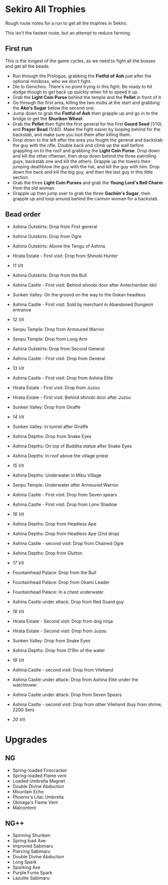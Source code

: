 Sekiro All Trophies
===================

Rough route notes for a run to get all the trophies in Sekiro.

This isn't the fastest route, but an attempt to reduce farming.

First run
---------

This is the longest of the game cycles, as we need to fight all the bosses and get all the beads.

- Run through the Prologue, grabbing the **Fistful of Ash** just after the optional miniboss, who we don't fight.
- Die to Genichiro. There's no point trying in this fight. Be ready to hit dodge though to get back up quickly when hit to speed it up.
- Grab the **Light Coin Purse** behind the temple and the **Pellet** in front of it.
- Go through the first area, killing the two mobs at the start and grabbing the **Ako's Sugar** below the second one.
- Jump down to grab the **Fistful of Ash**  then grapple up and go in to the bridge to get the **Shuriken Wheel**.
- Grab the **Pellet** then fight the first general for the first **Gourd Seed** (1/10) and **Prayer Bead** (1/40). Make the fight easier by looping behind for the backstab, and make sure you loot them after killing them.
- Drop down to the left after the area you fought the general and backstab the guy with the rifle. Double back and climb up the wall before grappling on to the roof and grabbing the **Light Coin Purse**. Drop down and kill the other rifleman, then drop down behind the three patrolling guys, backstab one and kill the others. Grapple up the towers then jumping deathblow the guy with the hat, and kill the guy with him. Drop down the back and kill the big guy, and then the last guy in this little section.
- Grab the three **Light Coin Purses** and grab the **Young Lord's Bell Charm** from the old woman.
- Grapple up then jump over to grab the three **Gachiin's Sugar**, then grapple up and loop around behind the cannon woman for a backstab.


Bead order
----------


- Ashina Outskirts: Drop from First general
- Ashina Outskirts: Drop from Ogre
- Ashina Outskirts: Above the Tengu of Ashina
- Hirata Estate - First visit: Drop from Shinobi Hunter
- *11 Vit*

- Ashina Outskirts: Drop from the Bull
- Ashina Castle - First visit: Behind shinobi door after Antechamber idol
- Sunken Valley: On the ground on the way to the Gokan headless
- Ashina Castle - First visit: Sold by merchant in Abandoned Dungeon entrance
- *12 Vit*

- Senpu Temple: Drop from Armoured Warrior
- Senpu Temple: Drop from Long Arm
- Ashina Outskirts: Drop from Second General
- Ashina Castle - First visit: Drop from General
- *13 Vit*

- Ashina Castle - First visit: Drop from Ashina Elite
- Hirata Estate - First visit: Drop from Juzou
- Hirata Estate - First visit: Behind shinobi door after Juzou
- Sunken Valley: Drop from Giraffe
- *14 Vit*

- Sunken Valley: In tunnel after Giraffe
- Ashina Depths: Drop from Snake Eyes
- Ashina Depths: On top of Buddha statue after Snake Eyes
- Ashina Depths: In roof above the village priest
- *15 Vit*

- Ashina Depths: Underwater in Mibu Village
- Senpu Temple: Underwater after Armoured Warrior
- Ashina Castle - First visit: Drop from Seven spears
- Ashina Castle - First visit: Drop from Lone Shadow
- *16 Vit*

- Ashina Depths: Drop from Headless Ape
- Ashina Depths: Drop from Headless Ape (2nd drop)
- Ashina Castle - second visit: Drop from Chained Ogre
- Ashina Depths: Drop from Glutton
- *17 Vit*

- Fountainhead Palace: Drop from the Bull
- Fountainhead Palace: Drop from Okami Leader
- Fountainhead Palace: In a chest underwater
- Ashina Castle under attack: Drop from Red Guard guy
- *18 Vit*

- Hirata Estate - Second visit: Drop from dog ninja
- Hirata Estate - Second visit: Drop from Juzou
- Sunken Valley: Drop from Snake Eyes
- Ashina Depths: Drop from O'Rin of the water
- *19 Vit*

- Ashina Castle - second visit: Drop from Vilehand
- Ashina Castle under attack: Drop from Ashina Elite under the watchtower
- Ashina Castle under attack: Drop from Seven Spears
- Ashina Castle - second visit: Drop from other Vilehand (buy from shrine, 2200 Sen)
- *20 Vit*

Upgrades
========

NG
--

- Spring-loaded Firecracker
- Spring-loaded Flame vent
- Loaded Umbrella Magnet
- Double Divine Abduction
- Mountain Echo
- Phoenix's Lilac Umbrella
- Okinaga's Flame Vent
- Malcontent

NG++
----

- Spinning Shuriken
- Spring load Axe
- Improved Sabimaru
- Piercing Sabimaru
- Double Divine Abduction
- Long Spark
- Sparking Axe
- Purple Fume Spark
- Lazulite Sabimaru
